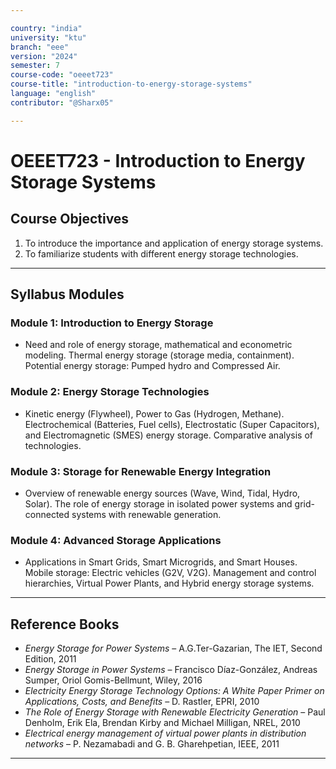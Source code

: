 ```yaml
---

country: "india"
university: "ktu"
branch: "eee"
version: "2024"
semester: 7
course-code: "oeeet723"
course-title: "introduction-to-energy-storage-systems"
language: "english"
contributor: "@Sharx05"

---
```


# OEEET723 - Introduction to Energy Storage Systems

## Course Objectives

1.  To introduce the importance and application of energy storage systems.
2.  To familiarize students with different energy storage technologies.

---

## Syllabus Modules

### Module 1: Introduction to Energy Storage

-   Need and role of energy storage, mathematical and econometric modeling. Thermal energy storage (storage media, containment). Potential energy storage: Pumped hydro and Compressed Air.

### Module 2: Energy Storage Technologies

-   Kinetic energy (Flywheel), Power to Gas (Hydrogen, Methane). Electrochemical (Batteries, Fuel cells), Electrostatic (Super Capacitors), and Electromagnetic (SMES) energy storage. Comparative analysis of technologies.

### Module 3: Storage for Renewable Energy Integration

-   Overview of renewable energy sources (Wave, Wind, Tidal, Hydro, Solar). The role of energy storage in isolated power systems and grid-connected systems with renewable generation.

### Module 4: Advanced Storage Applications

-   Applications in Smart Grids, Smart Microgrids, and Smart Houses. Mobile storage: Electric vehicles (G2V, V2G). Management and control hierarchies, Virtual Power Plants, and Hybrid energy storage systems.

---

## Reference Books

-   *Energy Storage for Power Systems* – A.G.Ter-Gazarian, The IET, Second Edition, 2011
-   *Energy Storage in Power Systems* – Francisco Díaz-González, Andreas Sumper, Oriol Gomis-Bellmunt, Wiley, 2016
-   *Electricity Energy Storage Technology Options: A White Paper Primer on Applications, Costs, and Benefits* – D. Rastler, EPRI, 2010
-   *The Role of Energy Storage with Renewable Electricity Generation* – Paul Denholm, Erik Ela, Brendan Kirby and Michael Milligan, NREL, 2010
-   *Electrical energy management of virtual power plants in distribution networks* – P. Nezamabadi and G. B. Gharehpetian, IEEE, 2011

---
